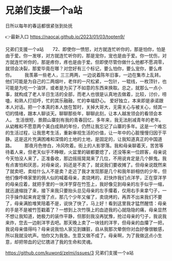 # 兄弟们支援一个a站
日所以每年的春运都很紧张到处抚

👉最新入口 https://naocai.github.io/2023/01/03/topten9/

兄弟们支援一个a站　　72、即使你一愤怒，对方就连忙听你的，那是怕你，怕是由于爱。你一发嗲，对方就连忙听你的，那是宠你，宠也是由于爱。你一忧伤，对方就连忙听你的，那是疼你，疼也是由于爱。但即使尽管你做什么他都不愿凋零，就领会决裂，那爱毕竟在哪？对您好有三个标记，要么怕你，要么宠你，要么疼你。
　　我羡慕一些老人，三三两两，一边说着陈年旧事，一边在集市上乱转。他们可能是为自己的二两烟叶，老伴的一尺松紧，一包针，一辊线，一枚顶针，也可能是为吃一个油饼，或者是为买了不如意的东西来换取。总之，就那么一点小事，就构成了老人半日生活的全部，而老人也很是认真地去做着，比较，讨价，唠嗑，和熟人打招呼，忙的其乐融融，忙的幸福舒心。
爱好独立，本来即是承诺跟本人对话。把一个本真的本人放在暂时，关掉大哥大，无需关心与被关心，倾其一切的情绪，跟本人聊谈天。聊聊那些年，聊聊此刻，让本人越发领会的看领会本人。
生活很短，景颇山寨刻有我的青春回忆，多年来，我无法削减青年的老年。从幼稚和不愿意两个美白成熟的年份，仍然让我忘记了山寨的多年。这是一个难忘的生活过程，让我思考生活，重新审视生活的价值，让一年中的心脏慢慢归因于平静。这是这片充满困难和深情的土地的土地，是固定的，让我知道真正的中国道路。
　　那夜月色惨白，冷风吹着。街上的人影寥落。我和母亲聊着天，苦苦等待着人来，但老天似乎不睁眼，火盆里的碳都要熄了，还没等来一位顾客，母亲说今天怕没人来了，正准备收，那边摇摇晃晃来了几位，不用说肯定是几个醉鬼。我有点害怕和厌恶，对母亲说，妈还是不卖了，就说我们要收摊了。但母亲说既然来了就卖吧，卖给什么人不是卖？走近了我才发现那是几个和我年龄相仿的少年，但他们像呼唤家里的佣人似的喊着母亲，卖烧烤的，赶快炸我们点洋芋，正在穿洋芋的母亲应着，就把手里的一块洋芋穿在竹签上，我好像见到母亲的左手似乎一缩，就迅速缩拢了来，接下来我只要抬头总见母亲的左手攥着，仅用右手来拿勺子，一只手操作起来肯定慢了点，那几个少年又催了，卖烧烤的，再弄不出来我们不要了，母亲满脸堆笑陪着不是，说快了快了，马上好！看到这里我才猛然醒悟：母亲的手是不是被竹签戳着了？一想到上次竹筷上的血迹我的心就隐隐的痛，母亲显然不想让我知道，她极力的装作平静，但那刻我没再犹豫，抢过母亲的勺子，我说我来炸，您去一边削洋芋去吧。那天晚上卖了一块钱的洋芋，但母亲的血攥了一把，我说母亲值得吗？母亲说我怕人家见到嫌脏，自从我那次晕倒你对血好像很敏感，所以我就没吭声。怕你又为我急。生意又做不成了。母亲啊，为了我做这点小生意，却把带血的记忆镌进了我的生命和灵魂。

https://github.com/kuword/zelmi/issues/3
兄弟们支援一个a站
